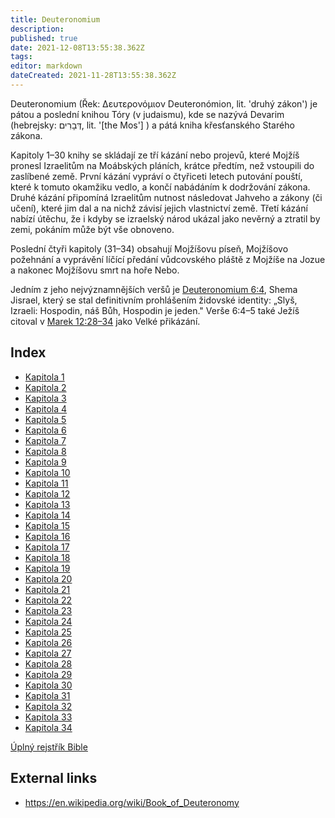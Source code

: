 ```yaml
---
title: Deuteronomium
description: 
published: true
date: 2021-12-08T13:55:38.362Z
tags: 
editor: markdown
dateCreated: 2021-11-28T13:55:38.362Z
---
```


Deuteronomium (Řek: Δευτερονόμιον Deuteronómion, lit. 'druhý zákon') je pátou a poslední knihou Tóry (v judaismu), kde se nazývá Devarim (hebrejsky: דְּבָרִים, lit. '[the Mos'] ) a pátá kniha křesťanského Starého zákona.

Kapitoly 1–30 knihy se skládají ze tří kázání nebo projevů, které Mojžíš pronesl Izraelitům na Moábských pláních, krátce předtím, než vstoupili do zaslíbené země. První kázání vypráví o čtyřiceti letech putování pouští, které k tomuto okamžiku vedlo, a končí nabádáním k dodržování zákona. Druhé kázání připomíná Izraelitům nutnost následovat Jahveho a zákony (či učení), které jim dal a na nichž závisí jejich vlastnictví země. Třetí kázání nabízí útěchu, že i kdyby se izraelský národ ukázal jako nevěrný a ztratil by zemi, pokáním může být vše obnoveno.

Poslední čtyři kapitoly (31–34) obsahují Mojžíšovu píseň, Mojžíšovo požehnání a vyprávění líčící předání vůdcovského pláště z Mojžíše na Jozue a nakonec Mojžíšovu smrt na hoře Nebo.

Jedním z jeho nejvýznamnějších veršů je [Deuteronomium 6:4](/cs/Bible/Deuteronomy/6#v4), Shema Jisrael, který se stal definitivním prohlášením židovské identity: „Slyš, Izraeli: Hospodin, náš Bůh, Hospodin je jeden." Verše 6:4–5 také Ježíš citoval v [Marek 12:28–34](/cs/Bible/Mark/12#v28) jako Velké přikázání.

## Index

- [Kapitola 1](/cs/Bible/Deuteronomy/1)
- [Kapitola 2](/cs/Bible/Deuteronomy/2)
- [Kapitola 3](/cs/Bible/Deuteronomy/3)
- [Kapitola 4](/cs/Bible/Deuteronomy/4)
- [Kapitola 5](/cs/Bible/Deuteronomy/5)
- [Kapitola 6](/cs/Bible/Deuteronomy/6)
- [Kapitola 7](/cs/Bible/Deuteronomy/7)
- [Kapitola 8](/cs/Bible/Deuteronomy/8)
- [Kapitola 9](/cs/Bible/Deuteronomy/9)
- [Kapitola 10](/cs/Bible/Deuteronomy/10)
- [Kapitola 11](/cs/Bible/Deuteronomy/11)
- [Kapitola 12](/cs/Bible/Deuteronomy/12)
- [Kapitola 13](/cs/Bible/Deuteronomy/13)
- [Kapitola 14](/cs/Bible/Deuteronomy/14)
- [Kapitola 15](/cs/Bible/Deuteronomy/15)
- [Kapitola 16](/cs/Bible/Deuteronomy/16)
- [Kapitola 17](/cs/Bible/Deuteronomy/17)
- [Kapitola 18](/cs/Bible/Deuteronomy/18)
- [Kapitola 19](/cs/Bible/Deuteronomy/19)
- [Kapitola 20](/cs/Bible/Deuteronomy/20)
- [Kapitola 21](/cs/Bible/Deuteronomy/21)
- [Kapitola 22](/cs/Bible/Deuteronomy/22)
- [Kapitola 23](/cs/Bible/Deuteronomy/23)
- [Kapitola 24](/cs/Bible/Deuteronomy/24)
- [Kapitola 25](/cs/Bible/Deuteronomy/25)
- [Kapitola 26](/cs/Bible/Deuteronomy/26)
- [Kapitola 27](/cs/Bible/Deuteronomy/27)
- [Kapitola 28](/cs/Bible/Deuteronomy/28)
- [Kapitola 29](/cs/Bible/Deuteronomy/29)
- [Kapitola 30](/cs/Bible/Deuteronomy/30)
- [Kapitola 31](/cs/Bible/Deuteronomy/31)
- [Kapitola 32](/cs/Bible/Deuteronomy/32)
- [Kapitola 33](/cs/Bible/Deuteronomy/33)
- [Kapitola 34](/cs/Bible/Deuteronomy/34)

[Úplný rejstřík Bible](/cs/index/bible)


## External links

- https://en.wikipedia.org/wiki/Book_of_Deuteronomy
